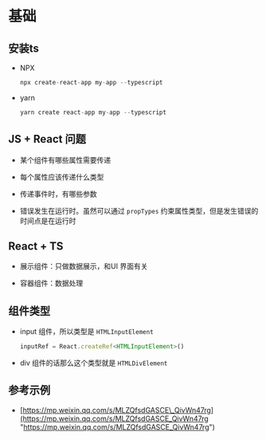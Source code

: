 # 基础

## 安装ts

- NPX

    ```js
    npx create-react-app my-app --typescript
    ```

- yarn

    ```js
    yarn create react-app my-app --typescript
    ```

## JS + React 问题

- 某个组件有哪些属性需要传递

- 每个属性应该传递什么类型

- 传递事件时，有哪些参数

- 错误发生在运行时。虽然可以通过 `propTypes` 约束属性类型，但是发生错误的时间点是在运行时

## React + TS

- 展示组件：只做数据展示，和UI 界面有关

- 容器组件：数据处理

## 组件类型

- input 组件，所以类型是 `HTMLInputElement`

    ```js
    inputRef = React.createRef<HTMLInputElement>()
    ```

- div 组件的话那么这个类型就是 `HTMLDivElement`

## 参考示例

- [https://mp.weixin.qq.com/s/MLZQfsdGASCE\_QivWn47rg](https://mp.weixin.qq.com/s/MLZQfsdGASCE_QivWn47rg "https://mp.weixin.qq.com/s/MLZQfsdGASCE_QivWn47rg")
